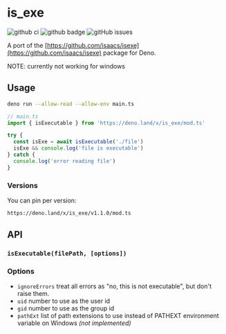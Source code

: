 # is_exe

![github ci](https://github.com/hyperupcall/is_exe/workflows/Test%20CI/badge.svg?branch=master)
![github badge](https://img.shields.io/github/license/hyperupcall/is_exe)
![gitHub issues](https://img.shields.io/github/issues/hyperupcall/is_exe)

A port of the [https://github.com/isaacs/isexe](https://github.com/isaacs/isexe) package for Deno.

NOTE: currently not working for windows

## Usage

```sh
deno run --allow-read --allow-env main.ts
```

```js
// main.ts
import { isExecutable } from 'https://deno.land/x/is_exe/mod.ts'

try {
  const isExe = await isExecutable('./file')
  isExe && console.log('file is executable')
} catch {
  console.log('error reading file')
}
```

### Versions

You can pin per version:

```sh
https://deno.land/x/is_exe/v1.1.0/mod.ts
```

## API

### `isExecutable(filePath, [options])`

### Options

- `ignoreErrors` treat all errors as "no, this is not executable", but don't raise them.
- `uid` number to use as the user id
- `gid` number to use as the group id
- `pathExt` list of path extensions to use instead of PATHEXT environment variable on Windows *(not implemented)*
